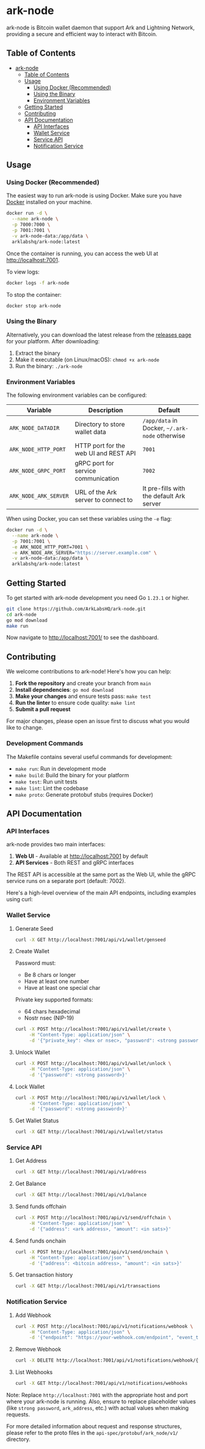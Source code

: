 # ark-node

ark-node is Bitcoin wallet daemon that support Ark and Lightning Network, providing a secure and efficient way to interact with Bitcoin.

## Table of Contents

- [ark-node](#ark-node)
  - [Table of Contents](#table-of-contents)
  - [Usage](#usage)
    - [Using Docker (Recommended)](#using-docker-recommended)
    - [Using the Binary](#using-the-binary)
    - [Environment Variables](#environment-variables)
  - [Getting Started](#getting-started)
  - [Contributing](#contributing)
  - [API Documentation](#api-documentation)
    - [API Interfaces](#api-interfaces)
    - [Wallet Service](#wallet-service)
    - [Service API](#service-api)
    - [Notification Service](#notification-service)

## Usage

### Using Docker (Recommended)

The easiest way to run ark-node is using Docker. Make sure you have [Docker](https://docs.docker.com/get-docker/) installed on your machine.

```bash
docker run -d \
  --name ark-node \
  -p 7000:7000 \
  -p 7001:7001 \
  -v ark-node-data:/app/data \
  arklabshq/ark-node:latest
```

Once the container is running, you can access the web UI at [http://localhost:7001](localhost:7001).

To view logs:

```bash
docker logs -f ark-node
```

To stop the container:

```bash
docker stop ark-node
```

### Using the Binary

Alternatively, you can download the latest release from the [releases page](https://github.com/ArkLabsHQ/ark-node/releases) for your platform. After downloading:

1. Extract the binary
2. Make it executable (on Linux/macOS): `chmod +x ark-node`
3. Run the binary: `./ark-node`

### Environment Variables

The following environment variables can be configured:

| Variable | Description | Default |
|----------|-------------|---------|
| `ARK_NODE_DATADIR` | Directory to store wallet data | `/app/data` in Docker, `~/.ark-node` otherwise |
| `ARK_NODE_HTTP_PORT` | HTTP port for the web UI and REST API | `7001` |
| `ARK_NODE_GRPC_PORT` | gRPC port for service communication | `7002` |
| `ARK_NODE_ARK_SERVER` | URL of the Ark server to connect to | It pre-fills with the default Ark server |

When using Docker, you can set these variables using the `-e` flag:

```bash
docker run -d \
  --name ark-node \
  -p 7001:7001 \
  -e ARK_NODE_HTTP_PORT=7001 \
  -e ARK_NODE_ARK_SERVER="https://server.example.com" \
  -v ark-node-data:/app/data \
  arklabshq/ark-node:latest
```

## Getting Started

To get started with ark-node development you need Go `1.23.1` or higher.

```bash
git clone https://github.com/ArkLabsHQ/ark-node.git
cd ark-node
go mod download
make run
```

Now navigate to [http://localhost:7001/](http://localhost:7001/) to see the dashboard.

## Contributing

We welcome contributions to ark-node! Here's how you can help:

1. **Fork the repository** and create your branch from `main`
2. **Install dependencies**: `go mod download`
3. **Make your changes** and ensure tests pass: `make test`
4. **Run the linter** to ensure code quality: `make lint`
5. **Submit a pull request**

For major changes, please open an issue first to discuss what you would like to change.

### Development Commands

The Makefile contains several useful commands for development:

- `make run`: Run in development mode
- `make build`: Build the binary for your platform
- `make test`: Run unit tests
- `make lint`: Lint the codebase
- `make proto`: Generate protobuf stubs (requires Docker)

## API Documentation

### API Interfaces

ark-node provides two main interfaces:

1. **Web UI** - Available at [http://localhost:7001](http://localhost:7001) by default
2. **API Services** - Both REST and gRPC interfaces

The REST API is accessible at the same port as the Web UI, while the gRPC service runs on a separate port (default: 7002).

Here's a high-level overview of the main API endpoints, including examples using curl:

### Wallet Service

1. Generate Seed

   ```sh
   curl -X GET http://localhost:7001/api/v1/wallet/genseed
   ```

2. Create Wallet

   Password must:
   - Be 8 chars or longer
   - Have at least one number
   - Have at least one special char

   Private key supported formats:
   - 64 chars hexadecimal
   - Nostr nsec (NIP-19)
  
   ```sh
   curl -X POST http://localhost:7001/api/v1/wallet/create \
        -H "Content-Type: application/json" \
        -d '{"private_key": <hex or nsec>, "password": <strong password>, "server_url": "https://server.example.com"}'
   ```

3. Unlock Wallet

   ```sh
   curl -X POST http://localhost:7001/api/v1/wallet/unlock \
        -H "Content-Type: application/json" \
        -d '{"password": <strong password>}'
   ```

4. Lock Wallet

   ```sh
   curl -X POST http://localhost:7001/api/v1/wallet/lock \
        -H "Content-Type: application/json" \
        -d '{"password": <strong password>}'
   ```

5. Get Wallet Status

   ```sh
   curl -X GET http://localhost:7001/api/v1/wallet/status
   ```

### Service API

1. Get Address

   ```sh
   curl -X GET http://localhost:7001/api/v1/address
   ```

2. Get Balance

   ```sh
   curl -X GET http://localhost:7001/api/v1/balance
   ```

3. Send funds offchain

   ```sh
   curl -X POST http://localhost:7001/api/v1/send/offchain \
        -H "Content-Type: application/json" \
        -d '{"address": <ark address>, "amount": <in sats>}'
   ```

4. Send funds onchain

   ```sh
   curl -X POST http://localhost:7001/api/v1/send/onchain \
        -H "Content-Type: application/json" \
        -d '{"address": <bitcoin address>, "amount": <in sats>}'
   ```

5. Get transaction history

   ```sh
   curl -X GET http://localhost:7001/api/v1/transactions
   ```

### Notification Service

1. Add Webhook

   ```sh
   curl -X POST http://localhost:7001/api/v1/notifications/webhook \
        -H "Content-Type: application/json" \
        -d '{"endpoint": "https://your-webhook.com/endpoint", "event_type": "WEBHOOK_EVENT_TYPE_ROUND", "secret": "your_secret"}'
   ```

2. Remove Webhook

   ```sh
   curl -X DELETE http://localhost:7001/api/v1/notifications/webhook/{webhook_id}
   ```

3. List Webhooks

   ```sh
   curl -X GET http://localhost:7001/api/v1/notifications/webhooks
   ```

Note: Replace `http://localhost:7001` with the appropriate host and port where your ark-node is running. Also, ensure to replace placeholder values (like `strong password`, `ark_address`, etc.) with actual values when making requests.

For more detailed information about request and response structures, please refer to the proto files in the `api-spec/protobuf/ark_node/v1/` directory.
